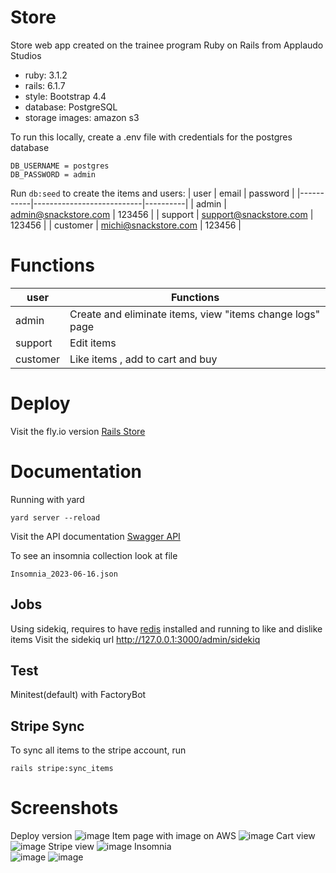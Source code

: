 # Store
Store web app created on the trainee program Ruby on Rails from Applaudo Studios
* ruby: 3.1.2
* rails: 6.1.7
* style: Bootstrap 4.4
* database: PostgreSQL
* storage images: amazon s3

To run this locally, create a .env file with credentials for the postgres database
```
DB_USERNAME = postgres
DB_PASSWORD = admin
```

Run ```db:seed``` to create the items and users:
| user      | email                     | password |
|-----------|---------------------------|----------|
| admin     | admin@snackstore.com      | 123456   |
| support   | support@snackstore.com    | 123456   |
| customer  | michi@snackstore.com      | 123456   |

# Functions

| user      | Functions                                                    |
|-----------|--------------------------------------------------------------|
| admin     | Create and eliminate items, view "items change logs" page    |
| support   | Edit items                                                   | 
| customer  | Like items , add to cart and buy                             |


# Deploy
Visit the fly.io version [Rails Store](https://rails-store.fly.dev/)

# Documentation
Running with yard
```
yard server --reload
```

Visit the API documentation
[Swagger API](https://app.swaggerhub.com/apis/KGARAY_1/SnackStoreKevGer/1.0.0)

To see an insomnia collection look at file 
```
Insomnia_2023-06-16.json
```

## Jobs
Using sidekiq, requires to have [redis](https://redis.io/docs/getting-started/) installed and running to like and dislike items
Visit the sidekiq url http://127.0.0.1:3000/admin/sidekiq


## Test
Minitest(default) with FactoryBot


## Stripe Sync
To sync all items to the stripe account, run 
```
rails stripe:sync_items
```

# Screenshots
Deploy version
![image](https://github.com/kevingaray/rails-store/assets/48739137/e4c50536-47f6-4d24-9af4-4b7452e70830)
Item page with image on AWS
![image](https://github.com/kevingaray/rails-store/assets/48739137/e3216dd1-4b85-4bec-927f-b839414662df)
Cart view
![image](https://github.com/kevingaray/rails-store/assets/48739137/2810578e-4c69-4a61-b523-7779bce444c2)
Stripe view
![image](https://github.com/kevingaray/rails-store/assets/48739137/09086667-2575-4235-b5b1-4fa64e91579e)
Insomnia   
![image](https://github.com/kevingaray/rails-store/assets/48739137/ccabdd7c-b815-4a31-bf44-ca06adda0aa7)
![image](https://github.com/kevingaray/rails-store/assets/48739137/1d9883ee-530d-481a-9025-10417867f860)


